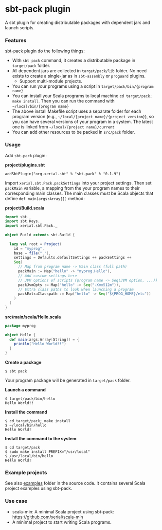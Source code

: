 sbt-pack plugin
========

A sbt plugin for creating distributable packages with dependent jars and launch scripts.

### Features

sbt-pack plugin do the following things:

- With `sbt pack` command, it creates a distributable package in `target/pack` folder.
- All dependent jars are collected in `target/pack/lib` folder. No need exists to create a single-jar as in `sbt-assembly` or `proguard` plugins. 
  - Support multi-module projects. 
- You can run your programs using a script in `target/pack/bin/{program name}`
- You can install your Scala programs to local machine `cd target/pack; make install`. Then you can run the command with `~/local/bin/{program name}`
- The above install Makefile script uses a separate folder for each program version (e.g., `~/local/{project name}/{project version}`), so you can have several versions of your program in a system. The latest one is linked from `~/local/{project name}/current`
- You can add other resources to be packed in `src/pack` folder. 

### Usage

Add `sbt-pack` plugin:

**project/plugins.sbt**

	addSbtPlugin("org.xerial.sbt" % "sbt-pack" % "0.1.9")


Import `xerial.sbt.Pack.packSettings` into your project settings. Then set `packMain` variable, a mapping from the your program names to their corresponding main classes. The main classes must be Scala objects that define `def main(args:Array[])` method:

**project/Build.scala**

```scala
import sbt._
import sbt.Keys._
import xerial.sbt.Pack._
   
object Build extends sbt.Build {
    
  lazy val root = Project(
    id = "myprog",
    base = file("."),
    settings = Defaults.defaultSettings ++ packSettings ++
    Seq(
      // Map from program name -> Main class (full path)
      packMain := Map("hello" -> "myprog.Hello"),
      // Add custom settings here
      // JVM options of scripts (program name -> Seq(JVM option, ...))
      packJvmOpts := Map("hello" -> Seq("-Xmx512m")),
      // Extra class paths to look when launching a program
      packExtraClasspath := Map("hello" -> Seq("${PROG_HOME}/etc"))
    )
  )
}
```

**src/main/scala/Hello.scala**

```scala
package myprog
    
object Hello {
  def main(args:Array[String]) = {
    println("Hello World!!")
  }
}
```

**Create a package**

    $ sbt pack

Your program package will be generated in `target/pack` folder.

**Launch a command**

    $ target/pack/bin/hello
    Hello World!!

**Install the command**

    $ cd target/pack; make install
    $ ~/local/bin/hello
    Hello World!

**Install the command to the system**
   
    $ cd target/pack
    $ sudo make install PREFIX="/usr/local"
    $ /usr/local/bin/hello
    Hello World!

### Example projects

See also [examples](https://github.com/xerial/sbt-pack/tree/master/src/sbt-test/sbt-pack) folder
in the source code. It contains several Scala project examples using sbt-pack.

### Use case

- scala-min: A minimal Scala project using sbt-pack: <https://github.com/xerial/scala-min>
 - A minimal project to start writing Scala programs. 

	
